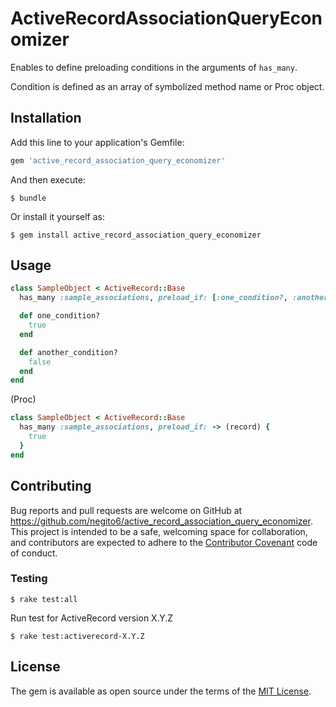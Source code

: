 # ActiveRecordAssociationQueryEconomizer

Enables to define preloading conditions in the arguments of `has_many`.

Condition is defined as an array of symbolized method name or Proc object.

## Installation

Add this line to your application's Gemfile:

```ruby
gem 'active_record_association_query_economizer'
```

And then execute:

    $ bundle

Or install it yourself as:

    $ gem install active_record_association_query_economizer

## Usage

```ruby
class SampleObject < ActiveRecord::Base
  has_many :sample_associations, preload_if: [:one_condition?, :another_condition?]

  def one_condition?
    true
  end

  def another_condition?
    false
  end
end
```

(Proc)

```ruby
class SampleObject < ActiveRecord::Base
  has_many :sample_associations, preload_if: -> (record) {
    true
  }
end
```

## Contributing

Bug reports and pull requests are welcome on GitHub at https://github.com/negito6/active_record_association_query_economizer. This project is intended to be a safe, welcoming space for collaboration, and contributors are expected to adhere to the [Contributor Covenant](http://contributor-covenant.org) code of conduct.

### Testing
```
$ rake test:all
```

Run test for ActiveRecord version X.Y.Z
```
$ rake test:activerecord-X.Y.Z
```

## License

The gem is available as open source under the terms of the [MIT License](http://opensource.org/licenses/MIT).

